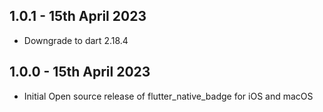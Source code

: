 ## 1.0.1 - 15th April 2023

- Downgrade to dart 2.18.4

## 1.0.0 - 15th April 2023

- Initial Open source release of flutter_native_badge for iOS and macOS
